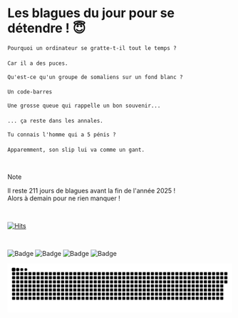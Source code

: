 
<h1>Les blagues du jour pour se détendre ! 😇</h1>

```diff
Pourquoi un ordinateur se gratte-t-il tout le temps ?

Car il a des puces.
```

```diff
Qu'est-ce qu'un groupe de somaliens sur un fond blanc ?

Un code-barres
```

```diff
Une grosse queue qui rappelle un bon souvenir...

... ça reste dans les annales.
```

```diff
Tu connais l'homme qui a 5 pénis ?

Apparemment, son slip lui va comme un gant.
```

<br/>

> [!NOTE]
> Il reste 211 jours de blagues avant la fin de l'année 2025 ! <br/>
> Alors à demain pour ne rien manquer !

<br/>


[![Hits](https://hits.seeyoufarm.com/api/count/incr/badge.svg?url=https%3A%2F%2Fgithub.com%2FClems02%2Fhit-counter&count_bg=%23003E80&title_bg=%235C9FE1&icon=powershell.svg&icon_color=%23FFFFFF&title=Visite&edge_flat=false)](https://hits.seeyoufarm.com)


<br/>


![Badge](https://img.shields.io/badge/Last%20updated%20on-white?style=for-the-badge&logo=clockify)   ![Badge](https://img.shields.io/badge/04/06-white?style=for-the-badge) ![Badge](https://img.shields.io/badge/at-white?style=for-the-badge) ![Badge](https://img.shields.io/badge/03:32-white?style=for-the-badge)


<p align="center">
 <img width="1000" src="assets/github-snake.svg" alt="snake"/>
</p>
